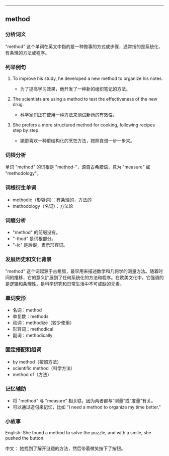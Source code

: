 
---------------
## method
### 分析词义
"method" 这个单词在英文中指的是一种做事的方式或步骤，通常指的是系统化、有条理的方法或程序。

### 列举例句
1. To improve his study, he developed a new method to organize his notes.
   - 为了提高学习效果，他开发了一种新的组织笔记的方法。

2. The scientists are using a method to test the effectiveness of the new drug.
   - 科学家们正在使用一种方法来测试新药的有效性。

3. She prefers a more structured method for cooking, following recipes step by step.
   - 她更喜欢一种更结构化的烹饪方法，按照食谱一步一步来。

### 词根分析
单词 "method" 的词根是 "method-"，源自古希腊语，意为 "measure" 或 "methodology"。

### 词根衍生单词
- methodic（形容词）：有条理的，方法的
- methodology（名词）：方法论

### 词缀分析
- "method" 的前缀没有。
- "-thod" 是词根部分。
- "-ic" 是后缀，表示形容词。

### 发展历史和文化背景
"method" 这个词起源于古希腊，最早用来描述数学和几何学的测量方法。随着时间的推移，它的意义扩展到了任何系统化的方法和程序。在欧美文化中，它强调的是逻辑和条理性，是科学研究和日常生活中不可或缺的元素。

### 单词变形
- 名词：method
- 单复数：methods
- 动词：methodize（较少使用）
- 形容词：methodical
- 副词：methodically

### 固定搭配和组词
- by method（按照方法）
- scientific method（科学方法）
- method of（方法）

### 记忆辅助
- 将 "method" 与 "measure" 相关联，因为两者都与“测量”或“度量”有关。
- 可以通过造句来记忆，比如 "I need a method to organize my time better."

### 小故事
English:
She found a method to solve the puzzle, and with a smile, she pushed the button.

中文：
她找到了解开谜题的方法，然后带着微笑按下了按钮。

